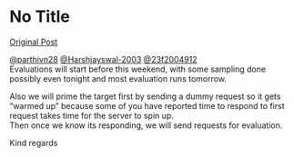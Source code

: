 # No Title

[Original Post](https://discourse.onlinedegree.iitm.ac.in/t/169029/319)

<p><a class="mention" href="/u/parthivn28">@parthivn28</a> <a class="mention" href="/u/harshjayswal-2003">@Harshjayswal-2003</a> <a class="mention" href="/u/23f2004912">@23f2004912</a><br>
Evaluations will start before this weekend, with some sampling done possibly even tonight and most evaluation runs tomorrow.</p>
<p>Also we will prime the target first by sending a dummy request so it gets “warmed up” because some of you have reported time to respond to first request takes time for the server to spin up.<br>
Then once we know its responding, we will send requests for evaluation.</p>
<p>Kind regards</p>